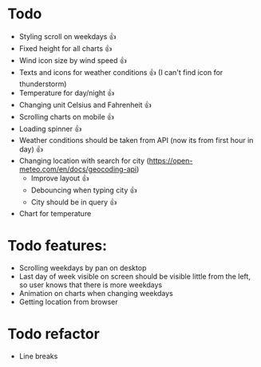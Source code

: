 # Todo

- Styling scroll on weekdays 👍
- Fixed height for all charts 👍
- Wind icon size by wind speed 👍
- Texts and icons for weather conditions 👍 (I can't find icon for thunderstorm)
- Temperature for day/night 👍
- Changing unit Celsius and Fahrenheit 👍
- Scrolling charts on mobile 👍
- Loading spinner 👍
- Weather conditions should be taken from API (now its from first hour in day) 👍
- Changing location with search for city (https://open-meteo.com/en/docs/geocoding-api)
  - Improve layout 👍
  - Debouncing when typing city 👍
  - City should be in query 👍
- Chart for temperature

# Todo features:

- Scrolling weekdays by pan on desktop
- Last day of week visible on screen should be visible little from the left, so user knows that there is more weekdays
- Animation on charts when changing weekdays
- Getting location from browser

# Todo refactor

- Line breaks
